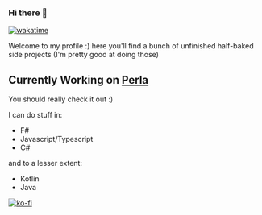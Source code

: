 ### Hi there 👋

[![wakatime](https://wakatime.com/badge/user/4537232c-b581-465b-9604-b10a55ffa7b4.svg)](https://wakatime.com/@4537232c-b581-465b-9604-b10a55ffa7b4)

Welcome to my profile :) here you'll find a bunch of unfinished half-baked side projects (I'm pretty good at doing those)

## Currently Working on [Perla](https://github.com/AngelMunoz/Perla)

You should really check it out :)

I can do stuff in:

- F#
- Javascript/Typescript
- C#

and to a lesser extent:

- Kotlin
- Java


[![ko-fi](https://www.ko-fi.com/img/githubbutton_sm.svg)](https://ko-fi.com/L4L02EUS2)
